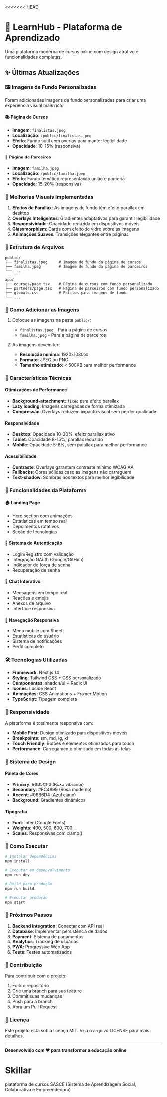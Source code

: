 <<<<<<< HEAD
# 🚀 LearnHub - Plataforma de Aprendizado

Uma plataforma moderna de cursos online com design atrativo e funcionalidades completas.

## ✨ Últimas Atualizações

### 🖼️ Imagens de Fundo Personalizadas

Foram adicionadas imagens de fundo personalizadas para criar uma experiência visual mais rica:

#### 📚 Página de Cursos
- **Imagem**: `finalistas.jpeg` 
- **Localização**: `/public/finalistas.jpeg`
- **Efeito**: Fundo sutil com overlay para manter legibilidade
- **Opacidade**: 10-15% (responsiva)

#### 🤝 Página de Parceiros  
- **Imagem**: `familha.jpeg`
- **Localização**: `/public/familha.jpeg`
- **Efeito**: Fundo temático representando união e parceria
- **Opacidade**: 15-20% (responsiva)

### 🎨 Melhorias Visuais Implementadas

1. **Efeitos de Parallax**: As imagens de fundo têm efeito parallax em desktop
2. **Overlays Inteligentes**: Gradientes adaptativos para garantir legibilidade
3. **Responsividade**: Opacidade reduzida em dispositivos móveis
4. **Glassmorphism**: Cards com efeito de vidro sobre as imagens
5. **Animações Suaves**: Transições elegantes entre páginas

### 📁 Estrutura de Arquivos

```
public/
├── finalistas.jpeg     # Imagem de fundo da página de cursos
├── familha.jpeg        # Imagem de fundo da página de parceiros
└── ...

app/
├── courses/page.tsx    # Página de cursos com fundo personalizado
├── partners/page.tsx   # Página de parceiros com fundo personalizado
├── globals.css         # Estilos para imagens de fundo
└── ...
```

### 🔧 Como Adicionar as Imagens

1. Coloque as imagens na pasta `public/`:
   - `finalistas.jpeg` - Para a página de cursos
   - `familha.jpeg` - Para a página de parceiros

2. As imagens devem ter:
   - **Resolução mínima**: 1920x1080px
   - **Formato**: JPEG ou PNG
   - **Tamanho otimizado**: < 500KB para melhor performance

### 🎯 Características Técnicas

#### Otimizações de Performance
- **Background-attachment**: `fixed` para efeito parallax
- **Lazy loading**: Imagens carregadas de forma otimizada
- **Compressão**: Overlays reduzem impacto visual sem perder qualidade

#### Responsividade
- **Desktop**: Opacidade 10-20%, efeito parallax ativo
- **Tablet**: Opacidade 8-15%, parallax reduzido  
- **Mobile**: Opacidade 5-8%, sem parallax para melhor performance

#### Acessibilidade
- **Contraste**: Overlays garantem contraste mínimo WCAG AA
- **Fallbacks**: Cores sólidas caso as imagens não carreguem
- **Text-shadow**: Sombras nos textos para melhor legibilidade

### 🚀 Funcionalidades da Plataforma

#### 🏠 Landing Page
- Hero section com animações
- Estatísticas em tempo real
- Depoimentos rotativos
- Seção de tecnologias

#### 🔐 Sistema de Autenticação
- Login/Registro com validação
- Integração OAuth (Google/GitHub)
- Indicador de força de senha
- Recuperação de senha

#### 💬 Chat Interativo
- Mensagens em tempo real
- Reações e emojis
- Anexos de arquivo
- Interface responsiva

#### 📱 Navegação Responsiva
- Menu mobile com Sheet
- Estatísticas do usuário
- Sistema de notificações
- Perfil completo

### 🛠️ Tecnologias Utilizadas

- **Framework**: Next.js 14
- **Styling**: Tailwind CSS + CSS personalizado
- **Componentes**: shadcn/ui + Radix UI
- **Ícones**: Lucide React
- **Animações**: CSS Animations + Framer Motion
- **TypeScript**: Tipagem completa

### 📱 Responsividade

A plataforma é totalmente responsiva com:
- **Mobile First**: Design otimizado para dispositivos móveis
- **Breakpoints**: sm, md, lg, xl
- **Touch Friendly**: Botões e elementos otimizados para touch
- **Performance**: Carregamento otimizado em todas as telas

### 🎨 Sistema de Design

#### Paleta de Cores
- **Primary**: #8B5CF6 (Roxo vibrante)
- **Secondary**: #EC4899 (Rosa moderno)  
- **Accent**: #06B6D4 (Azul ciano)
- **Background**: Gradientes dinâmicos

#### Tipografia
- **Font**: Inter (Google Fonts)
- **Weights**: 400, 500, 600, 700
- **Scales**: Responsivas com clamp()

### 🚀 Como Executar

```bash
# Instalar dependências
npm install

# Executar em desenvolvimento
npm run dev

# Build para produção
npm run build

# Executar produção
npm start
```

### 📝 Próximos Passos

1. **Backend Integration**: Conectar com API real
2. **Database**: Implementar persistência de dados
3. **Payment**: Sistema de pagamentos
4. **Analytics**: Tracking de usuários
5. **PWA**: Progressive Web App
6. **Tests**: Testes automatizados

### 🤝 Contribuição

Para contribuir com o projeto:

1. Fork o repositório
2. Crie uma branch para sua feature
3. Commit suas mudanças
4. Push para a branch
5. Abra um Pull Request

### 📄 Licença

Este projeto está sob a licença MIT. Veja o arquivo LICENSE para mais detalhes.

---

**Desenvolvido com ❤️ para transformar a educação online** 
# Skillar
plataforma de cursos SASCE (Sistema de Aprendizagem Social, Colaborativa e Empreendedora)
